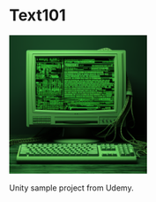 # Text101

<img src="https://github.com/PrimeEagle/Text101/blob/main/text.png?raw=true" width="250" />

 Unity sample project from Udemy.
